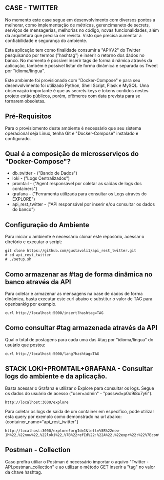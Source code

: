 ## CASE - TWITTER 

No momento este case segue em desenvolvimento com diversos pontos a melhorar, como implementação de métricas, gerencimaneto de secrets, serviços de mensagerias, melhorias no código, novas funcionalidades, além da arquitetura que precisa ser revista. Visto que precisa aumentar a confiabilidade e segurança do ambiente.

Esta aplicação tem como finalidade consumir a "API/V2" do Twitter pesquisando por termos ("hashtag") e inserir o retorno dos dados no banco. No momento é possível inserir tags de forma dinâmica através da aplicação, também é possível listar de forma dinâmica e separada os Tweet por "idioma/língua". 

Este ambiente foi provisionado com "Docker-Compose" e para seu desenvolvimento foi utilizado Python, Shell Script, Flask e MySQL. 
Uma observação importante é que as secrets keys e tokens contidos nestes projeto estão públicos, porém, efêmeros com data prevista para se tornarem obsoletas.

## Pré-Requisitos

Para o provisiomento deste ambiente é necessário que seu sistema operacional seja Linux, tenha Git e "Docker-Compose" instalado e configurado.

## Qual é a composição de microsserviços do "Docker-Compose"?

 - db_twitter - ("Bando de Dados")
 - loki - ("Logs Centralizados")
 - promtail - ("Agent responsável por coletar as saídas de logs dos containers")
 - grafana - ("Ferramenta utilizada para consultar os Logs através do EXPLORE")
 - api_rest_twitter - ("API responsável por inserir e/ou consultar os dados do banco")

## Configuração do Ambiente

Para iniciar o ambiente é necessário clonar este reposório, acessar o diretório e executar o script:
```
git clone https://github.com/gustavoli1/api_rest_twitter.git
# cd api_rest_twitter
# ./setup.sh
```

## Como armazenar as #tag de forma dinâmica no banco através da API 

Para coletar e armazenar as mensagens na base de dados de forma dinâmica, basta executar este curl abaixo e substitur o valor de TAG para openbankig por exemplo.
```
curl http://localhost:5000/insert?hashtag=TAG
```

## Como consultar #tag armazenada através da API

Qual o total de postagens para cada uma das #tag por "idioma/língua" do usuário que postou:

```
curl http://localhost:5000/lang?hashtag=TAG
```

## STACK LOKI+PROMTAIL+GRAFANA - Consultar logs do ambiente e da aplicação.

Basta acessar o Grafana e utilizar o Explore para consultar os logs. Segue os dados do usuário de acesso ("user=admin" - "passwd=p0o9i8u7y6"). 

```
http://localhost:3000/explore
```
Para coletar os logs de saída de um container em específico, pode utilizar esta query por exemplo como demonstrado na url abaixo: {container_name="api_rest_twitter"}

```
http://localhost:3000/explore?orgId=1&left=%5B%22now-1h%22,%22now%22,%22loki%22,%7B%22refId%22:%22A%22,%22expr%22:%22%7Bcontainer_name%3D%5C%22api_rest_twitter%5C%22%7D%22%7D%5D
```

## Postman - Collection

Caso prefira utiliar o Postman é necessário importar o aquivo "Twitter - API.postman_collection" e ao utilizar o método GET inserir a "tag" no valor da chave hashtag.

